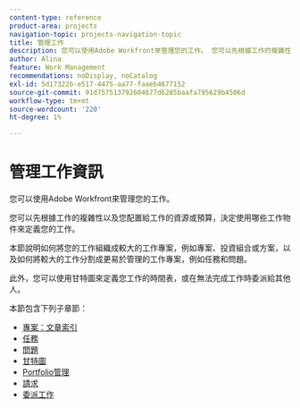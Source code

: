 ```yaml
---
content-type: reference
product-area: projects
navigation-topic: projects-navigation-topic
title: 管理工作
description: 您可以使用Adobe Workfront來管理您的工作。 您可以先根據工作的複雜性以及您配置給工作的資源或預算，決定使用哪些工作物件來定義您的工作。 本節說明如何將您的工作組織成較大的工作專案，例如專案、投資組合或方案，以及如何將較大的工作分割成更易於管理的工作專案，例如任務和問題。 此外，您可以使用甘特圖來定義您工作的時間表，或在無法完成工作時委派給其他人。
author: Alina
feature: Work Management
recommendations: noDisplay, noCatalog
exl-id: 5d17322b-e517-4475-aa77-faaeb4677152
source-git-commit: 91d757513792604677d6285baafa795629b4506d
workflow-type: tm+mt
source-wordcount: '220'
ht-degree: 1%

---
```


# 管理工作資訊

您可以使用Adobe Workfront來管理您的工作。

您可以先根據工作的複雜性以及您配置給工作的資源或預算，決定使用哪些工作物件來定義您的工作。

本節說明如何將您的工作組織成較大的工作專案，例如專案、投資組合或方案，以及如何將較大的工作分割成更易於管理的工作專案，例如任務和問題。

此外，您可以使用甘特圖來定義您工作的時間表，或在無法完成工作時委派給其他人。

本節包含下列子章節：

* [專案：文章索引](../manage-work/projects/projects-overview.md)
* [任務](../manage-work/tasks/tasks-overview.md)
* [問題](../manage-work/issues/issues-overview.md)
* [甘特圖](../manage-work/gantt-chart/the-gantt-chart.md)
* [Portfolio管理](../manage-work/portfolios/portfolio-management-overview.md)
* [請求](../manage-work/requests/requests-overview.md)
* [委派工作](../manage-work/delegate-work/delegate-work.md)
